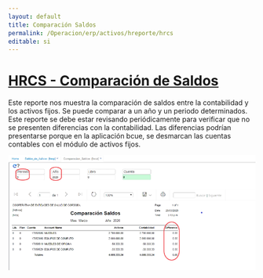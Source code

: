 ```yaml
---
layout: default
title: Comparación Saldos
permalink: /Operacion/erp/activos/hreporte/hrcs
editable: si
---
```


# [**HRCS - Comparación de Saldos**](http://docs.oasiscom.com/Operacion/erp/activos/hreporte/hrcs)  

Este reporte nos muestra la comparación de saldos entre la contabilidad y los activos fijos.  Se puede comparar a un año y un periodo determinados.  Este reporte se debe estar revisando periódicamente para verificar que no se presenten diferencias con la contabilidad.  Las diferencias podrían presentarse porque en la aplicación bcue, se desmarcan las cuentas contables con el módulo de activos fijos.  

![](hrcs1.png)  



